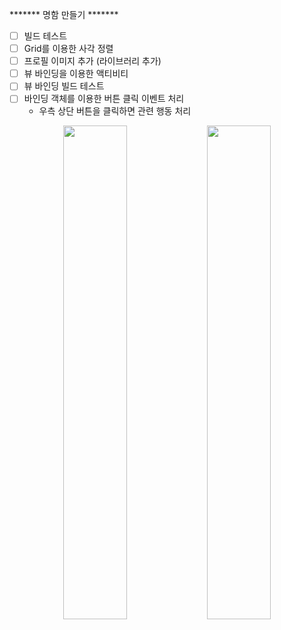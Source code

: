 ******* 명함 만들기 *******
- [ ] 빌드 테스트
- [ ] Grid를 이용한 사각 정렬
- [ ] 프로필 이미지 추가 (라이브러리 추가)
- [ ] 뷰 바인딩을 이용한 액티비티
- [ ] 뷰 바인딩 빌드 테스트
- [ ] 바인딩 객체를 이용한 버튼 클릭 이벤트 처리
    - 우측 상단 버튼을 클릭하면 관련 행동 처리

<div align="center">
    <img src="https://github.com/user-attachments/assets/5b7bff48-5665-49ee-8d3c-f28beef21578" width="45%" />
    <img src="https://github.com/user-attachments/assets/5c78fb5f-f0c3-4b1a-bc8b-a51365bf3629" width="45%" />
</div>
